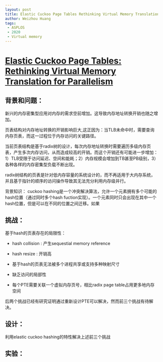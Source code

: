 ```yaml
---
layout: post
title: Elastic Cuckoo Page Tables Rethinking Virtual Memory Translation for Parallelism
author: Weizhou Huang
tags:
 - ASPLOS
 - 2020
 - Virtual memory
---
```


# [Elastic Cuckoo Page Tables: Rethinking Virtual Memory Translation for Parallelism](http://skarlat2.web.engr.illinois.edu/publications/cuckoo_asplos20.pdf)

## 背景和问题：
新兴的内存密集型应用对内存的需求空前增加。这导致内存地址转换开销也随之增加。

页表结构对内存地址转换的开销影响巨大,这正因为：当TLB未命中时，需要查询内存页表，而这一过程位于内存访问的关键路径。

当前页表结构是基于radix树的设计，每次内存地址转换时需要遍历多级内存页表，产生多次内存访问，从而造成较高的开销。而这个开销还有可能进一步增加：1）TLB受限于访问延迟、空间和能耗；2）内存规模会增加到TB甚至PB级别，3）各种各样的内存密集型负载不断出现。

radix树结构的页表是针对低内存容量的系统设计的，而不再适用于大内存系统，并且基于指针的顺序的访问操作导致其无法充分利用内存级并行。

背景知识：
cuckoo hashing是一个冲突解决算法，允许一个元素拥有多个可能的hash位置（通过同时多个hash fuction实现）。一个元素同时只会出现在其中一个hash位置，但是可以在不同的位置之间迁移。如果

## 挑战：
基于hash的页表存在的局限性：

- hash collision : 产生sequestial memory reference

- hash resize : 开销高

- 基于hash的页表无法被多个进程共享或支持多种映射尺寸

- 缺乏访问的局部性

- 每个PTE需要关联一个虚拟内存页号，相比radix page table占用更多地内存空间
  
后两个挑战已经有研究证明通过重新设计PTE可以解决，然而前三个挑战有待解决。
##  设计：


利用elastic cuckoo hashing的特性解决上述前三个挑战

##  实验：

